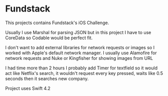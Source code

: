 # Fundstack

This projects contains Fundstack's iOS Challenge. 

Usually I use Marshal for parsing JSON but in this project I have to use CoreData so Codable would be perfect fit.

I don't want to add external libraries for network requests or images so I worked with Apple's default network manager. I usually use Alamofire for network requests and Nuke or Kingfisher for showing images from URL

I had time more than 2 hours I probably add Timer for textfield so it would act like Netflix's search, it wouldn't request every key pressed, waits like 0.5 seconds then it searches new company.

Project uses Swift 4.2
